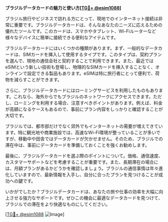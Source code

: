 **ブラジルデータカードの魅力と使い方[[TG💪+ @esim1088](https://t.me/s/esim1088)]**

ブラジル旅行やビジネスで訪れる方にとって、現地でのインターネット接続は非常に重要です。ブラジルデータカードは、そんなあなたのニーズに応えるための優れたツールです。このカードは、スマホやタブレット、Wi-Fiルーターなど様々なデバイスに簡単に接続できる便利なアイテムです。

ブラジルデータカードにはいくつかの種類があります。まず、一般的なデータカードは、SIMカードを挿入して使用するタイプです。このタイプは、契約プランを選んで、現地の通信会社と契約することで利用できます。また、最近ではeSIMという新しい技術も登場し、物理的なSIMカードを挿入することなく、オンラインで設定できる製品もあります。eSIMは特に旅行者にとって便利で、荷物を減らすことができます。

さらに、ブラジルデータカードにはローミングサービスを利用したものもあります。これなら、海外からでもブラジルのネットワークにアクセスできます。ただし、ローミングを利用する場合、注意すべきポイントがあります。例えば、料金が高額になるケースもあるので、事前にプラン内容をしっかりと確認することが大切です。

ブラジルでは、都市部だけでなく郊外でもインターネットの需要が増えてきています。特に観光地や商業施設では、高速なWi-Fi環境が整っていることが多いですが、移動中や田舎ではデータカードが欠かせません。そのため、ブラジルでの滞在中は、事前にデータカードを準備しておくことを強くお勧めします。

最後に、ブラジルデータカードを選ぶ際のポイントについて。価格、通信速度、カスタマーサポートなどを考慮することが重要です。また、長期滞在の場合には、月額プランがあるかどうかを確認しましょう。ブラジルの通信事情は年々進化していますので、最新情報を入手し、自分に合ったプランを見つけることが成功への鍵です。

いかがでしたか？ブラジルデータカードは、あなたの旅や仕事の効率を大幅に向上させる強力なサポートです。ぜひこの機会に最適なデータカードを見つけて、ブラジルでの滞在をより快適なものにしてください。

[[TG💪+ @esim1088](https://t.me/s/esim1088) ![Image](https://i.postimg.cc/Y0z9fWf4/image.png)]